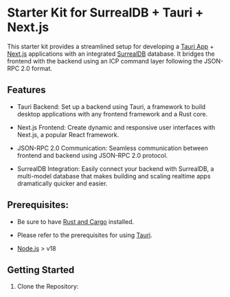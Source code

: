 # Starter Kit for SurrealDB + Tauri + Next.js

This starter kit provides a streamlined setup for developing a [Tauri App](https://tauri.app/) + [Next.js](https://nextjs.org/) applications with an integrated [SurrealDB](https://surrealdb.com/) database. It bridges the frontend with the backend using an ICP command layer following the JSON-RPC 2.0 format.

## Features

- Tauri Backend: Set up a backend using Tauri, a framework to build desktop applications with any frontend framework and a Rust core.

- Next.js Frontend: Create dynamic and responsive user interfaces with Next.js, a popular React framework.

- JSON-RPC 2.0 Communication: Seamless communication between frontend and backend using JSON-RPC 2.0 protocol.

- SurrealDB Integration: Easily connect your backend with SurrealDB, a multi-model database that makes building and scaling realtime apps dramatically quicker and easier.

## Prerequisites:

- Be sure to have [Rust and Cargo](https://www.rust-lang.org/tools/install) installed.

- Please refer to the prerequisites for using [Tauri](https://tauri.app/v1/guides/getting-started/prerequisites/).

- [Node.js](https://nodejs.org/en/download) > v18

## Getting Started

1. Clone the Repository:

```bash
git clone git@github.com:reymom/surrealdb-starter-taurikit.git
```

2. Backend Setup

- Navigate to the backend directory `src-tauri`.
- Follow the [README](https://github.com/reymom/surrealdb-starter-taurikit/tree/develop/src-tauri#main-commands) to (1) build the rust application and (2) **generate the frontend bindings**.
- To an overview on where to create and customize your types and method implementations, refer to the backend [README](https://github.com/reymom/surrealdb-starter-taurikit/tree/develop/src-tauri#development-overview).

3. Frontend Setup

- In the main directory, install the dependencies:

```bash
npm install
```

- Run the Tauri - Next.js development server:

```
cargo tauri dev
```

## Persistent storage

> Note: SurrealDB is run as an in-memory database. To enable persitent storage, edit the `src-tauri/Cargo.toml` to enable all `surrealdb` features.

> Refer to [src-tauri/Readme.md](https://github.com/reymom/surrealdb-starter-taurikit/tree/develop/src-tauri#persistent-storage) for further information.

## Contributing

If you find any issues or have suggestions for improvements, please feel free to open an issue or create a pull request.

Happy coding!
